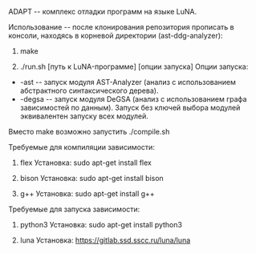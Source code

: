 ADAPT -- комплекс отладки программ на языке LuNA.

Использование -- после клонирования репозитория прописать в консоли, находясь в корневой директории (ast-ddg-analyzer):

1. make

2. ./run.sh [путь к LuNA-программе] [опции запуска]
Опции запуска:
- -ast -- запуск модуля AST-Analyzer (анализ с использованием абстрактного синтаксического дерева).
- -degsa -- запуск модуля DeGSA (анализ с использованием графа зависимостей по данным).
Запуск без ключей выбора модулей эквивалентен запуску всех модулей.

Вместо make возможно запустить ./compile.sh

Требуемые для компиляции зависимости:

1. flex
Установка: sudo apt-get install flex

2. bison
Установка: sudo apt-get install bison

3. g++
Установка: sudo apt-get install g++

Требуемые для запуска зависимости:

1. python3
Установка: sudo apt-get install python3

2. luna
Установка: https://gitlab.ssd.sscc.ru/luna/luna
